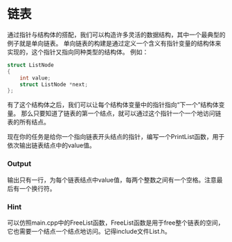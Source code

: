 # 链表

通过指针与结构体的搭配，我们可以构造许多灵活的数据结构，其中一个最典型的例子就是单向链表。
单向链表的构建是通过定义一个含义有指针变量的结构体来实现的，这个指针又指向同种类型的结构体。
例如：
```C
struct ListNode
{
    int value;
    struct ListNode *next;
};
```
有了这个结构体之后，我们可以让每个结构体变量中的指针指向“下一个”结构体变量。
那么只要知道了链表的第一个结点，就可以通过这个指针一个一个地访问链表的所有结点。

现在你的任务是给你一个指向链表开头结点的指针，编写一个PrintList函数，用于依次输出链表结点中的value值。

### **Output**
输出只有一行，为每个链表结点中value值，每两个整数之间有一个空格。注意最后有一个换行符。

### **Hint**
可以仿照main.cpp中的FreeList函数，FreeList函数是用于free整个链表的空间，它也需要一个结点一个结点地访问。记得include文件List.h。